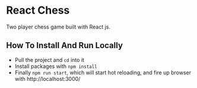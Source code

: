 # React Chess
Two player chess game built with React js.

## How To Install And Run Locally

- Pull the project and `cd` into it
- Install packages with `npm install`
- Finally `npm run start`, which will start hot reloading, and fire up browser with http://localhost:3000/




